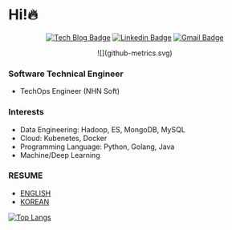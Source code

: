 # Hi!🔥
<div align=center>

[![Tech Blog Badge](http://img.shields.io/badge/-Tech%20blog-black?style=flat-square&link=https://jx2lee.github.io/)](https://jx2lee.github.io/) 
[![Linkedin Badge](https://img.shields.io/badge/-LinkedIn-blue?style=flat-square&logo=Linkedin&logoColor=white&link=https://www.linkedin.com/in/jx2lee/)](https://www.linkedin.com/in/jx2lee/) 
[![Gmail Badge](https://img.shields.io/badge/-Gmail-d14836?style=flat-square&logo=Gmail&logoColor=white&link=mailto:jaejun.lee.1991@gmail.com)](mailto:jaejun.lee.1991@gmail.com)

</div>

<div align=center>
![](github-metrics.svg)
</div>

### Software Technical Engineer
* TechOps Engineer (NHN Soft)

### Interests
* Data Engineering: Hadoop, ES, MongoDB, MySQL
* Cloud: Kubenetes, Docker
* Programming Language: Python, Golang, Java
* Machine/Deep Learning

### RESUME
* [ENGLISH](https://github.com/jx2lee/my-resume/blob/master/RESUME_eng.md)
* [KOREAN](https://github.com/jx2lee/my-resume/blob/master/RESUME_kor.md)

[![Top Langs](https://github-readme-stats.vercel.app/api/top-langs/?username=jx2lee&hide=Jupyter-Notebook,html&exclude_repo=github-readme-stats,jx2lee.github.io,jaydebeapi,flashtext,junior-recruit-scheduler,markdowntutorial.com,k9s,fairing,kubeflow&theme=dracula)](https://github.com/anuraghazra/github-readme-stats)

<!--
<p align="center">
  <a href="https://github.com/jx2lee/">
    <img src="https://raw.githubusercontent.com/jx2lee/jx2lee/master/github-metrics.svg" />
  </a>
</p>
-->
